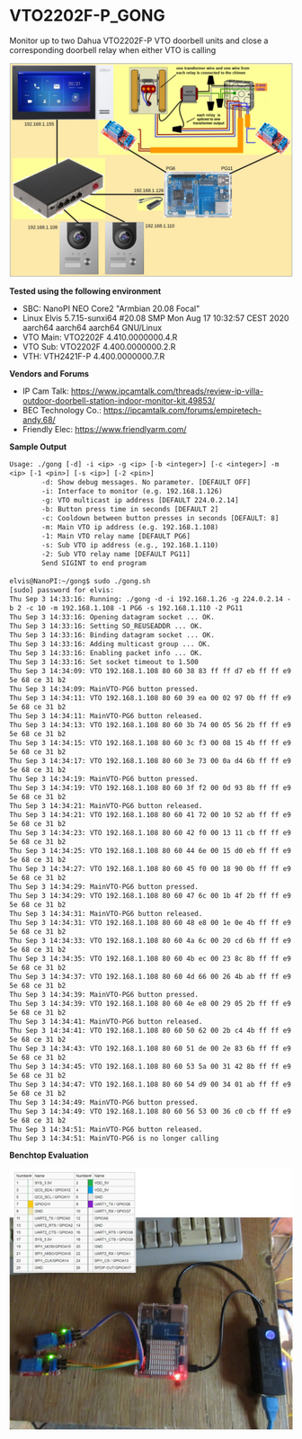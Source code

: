 # VTO2202F-P_GONG
Monitor up to two Dahua VTO2202F-P VTO doorbell units and close a corresponding doorbell relay when either VTO is calling

![Deployment on NanoPI NEO Core2](https://github.com/newfoundlandplucky/VTO2202F-P_GONG/blob/master/documentation/Delpoyment.jpg?raw=true)

**Tested using the following environment**
* SBC: NanoPI NEO Core2 "Armbian 20.08 Focal"
* Linux Elvis 5.7.15-sunxi64 #20.08 SMP Mon Aug 17 10:32:57 CEST 2020 aarch64 aarch64 aarch64 GNU/Linux
* VTO Main: VTO2202F 4.410.0000000.4.R
* VTO Sub: VTO2202F 4.400.0000000.2.R
* VTH: VTH2421F-P 4.400.0000000.7.R

**Vendors and Forums**
* IP Cam Talk: https://www.ipcamtalk.com/threads/review-ip-villa-outdoor-doorbell-station-indoor-monitor-kit.49853/
* BEC Technology Co.: https://ipcamtalk.com/forums/empiretech-andy.68/
* Friendly Elec: https://www.friendlyarm.com/

**Sample Output**

```
Usage: ./gong [-d] -i <ip> -g <ip> [-b <integer>] [-c <integer>] -m <ip> [-1 <pin>] [-s <ip>] [-2 <pin>]
        -d: Show debug messages. No parameter. [DEFAULT OFF]
        -i: Interface to monitor (e.g. 192.168.1.126)
        -g: VTO multicast ip address [DEFAULT 224.0.2.14]
        -b: Button press time in seconds [DEFAULT 2]
        -c: Cooldown between button presses in seconds [DEFAULT: 8]
        -m: Main VTO ip address (e.g. 192.168.1.108)
        -1: Main VTO relay name [DEFAULT PG6]
        -s: Sub VTO ip address (e.g., 192.168.1.110)
        -2: Sub VTO relay name [DEFAULT PG11]
        Send SIGINT to end program

elvis@NanoPI:~/gong$ sudo ./gong.sh
[sudo] password for elvis:
Thu Sep 3 14:33:16: Running: ./gong -d -i 192.168.1.26 -g 224.0.2.14 -b 2 -c 10 -m 192.168.1.108 -1 PG6 -s 192.168.1.110 -2 PG11
Thu Sep 3 14:33:16: Opening datagram socket ... OK.
Thu Sep 3 14:33:16: Setting SO_REUSEADDR ... OK.
Thu Sep 3 14:33:16: Binding datagram socket ... OK.
Thu Sep 3 14:33:16: Adding multicast group ... OK.
Thu Sep 3 14:33:16: Enabling packet info ... OK.
Thu Sep 3 14:33:16: Set socket timeout to 1.500
Thu Sep 3 14:34:09: VTO 192.168.1.108 80 60 38 83 ff ff d7 eb ff ff e9 5e 68 ce 31 b2
Thu Sep 3 14:34:09: MainVTO-PG6 button pressed.
Thu Sep 3 14:34:11: VTO 192.168.1.108 80 60 39 ea 00 02 97 0b ff ff e9 5e 68 ce 31 b2
Thu Sep 3 14:34:11: MainVTO-PG6 button released.
Thu Sep 3 14:34:13: VTO 192.168.1.108 80 60 3b 74 00 05 56 2b ff ff e9 5e 68 ce 31 b2
Thu Sep 3 14:34:15: VTO 192.168.1.108 80 60 3c f3 00 08 15 4b ff ff e9 5e 68 ce 31 b2
Thu Sep 3 14:34:17: VTO 192.168.1.108 80 60 3e 73 00 0a d4 6b ff ff e9 5e 68 ce 31 b2
Thu Sep 3 14:34:19: MainVTO-PG6 button pressed.
Thu Sep 3 14:34:19: VTO 192.168.1.108 80 60 3f f2 00 0d 93 8b ff ff e9 5e 68 ce 31 b2
Thu Sep 3 14:34:21: MainVTO-PG6 button released.
Thu Sep 3 14:34:21: VTO 192.168.1.108 80 60 41 72 00 10 52 ab ff ff e9 5e 68 ce 31 b2
Thu Sep 3 14:34:23: VTO 192.168.1.108 80 60 42 f0 00 13 11 cb ff ff e9 5e 68 ce 31 b2
Thu Sep 3 14:34:25: VTO 192.168.1.108 80 60 44 6e 00 15 d0 eb ff ff e9 5e 68 ce 31 b2
Thu Sep 3 14:34:27: VTO 192.168.1.108 80 60 45 f0 00 18 90 0b ff ff e9 5e 68 ce 31 b2
Thu Sep 3 14:34:29: MainVTO-PG6 button pressed.
Thu Sep 3 14:34:29: VTO 192.168.1.108 80 60 47 6c 00 1b 4f 2b ff ff e9 5e 68 ce 31 b2
Thu Sep 3 14:34:31: MainVTO-PG6 button released.
Thu Sep 3 14:34:31: VTO 192.168.1.108 80 60 48 e8 00 1e 0e 4b ff ff e9 5e 68 ce 31 b2
Thu Sep 3 14:34:33: VTO 192.168.1.108 80 60 4a 6c 00 20 cd 6b ff ff e9 5e 68 ce 31 b2
Thu Sep 3 14:34:35: VTO 192.168.1.108 80 60 4b ec 00 23 8c 8b ff ff e9 5e 68 ce 31 b2
Thu Sep 3 14:34:37: VTO 192.168.1.108 80 60 4d 66 00 26 4b ab ff ff e9 5e 68 ce 31 b2
Thu Sep 3 14:34:39: MainVTO-PG6 button pressed.
Thu Sep 3 14:34:39: VTO 192.168.1.108 80 60 4e e8 00 29 05 2b ff ff e9 5e 68 ce 31 b2
Thu Sep 3 14:34:41: MainVTO-PG6 button released.
Thu Sep 3 14:34:41: VTO 192.168.1.108 80 60 50 62 00 2b c4 4b ff ff e9 5e 68 ce 31 b2
Thu Sep 3 14:34:43: VTO 192.168.1.108 80 60 51 de 00 2e 83 6b ff ff e9 5e 68 ce 31 b2
Thu Sep 3 14:34:45: VTO 192.168.1.108 80 60 53 5a 00 31 42 8b ff ff e9 5e 68 ce 31 b2
Thu Sep 3 14:34:47: VTO 192.168.1.108 80 60 54 d9 00 34 01 ab ff ff e9 5e 68 ce 31 b2
Thu Sep 3 14:34:49: MainVTO-PG6 button pressed.
Thu Sep 3 14:34:49: VTO 192.168.1.108 80 60 56 53 00 36 c0 cb ff ff e9 5e 68 ce 31 b2
Thu Sep 3 14:34:51: MainVTO-PG6 button released.
Thu Sep 3 14:34:51: MainVTO-PG6 is no longer calling
```

**Benchtop Evaluation**

![Benchtop Evaluation](https://github.com/newfoundlandplucky/VTO2202F-P_GONG/blob/master/documentation/BenchTest.jpg?raw=true)
